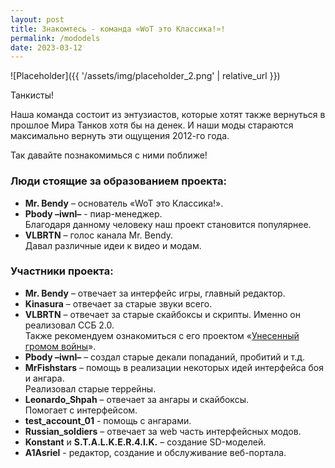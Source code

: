 ```yaml
---
layout: post
title: Знакомтесь - команда «WoT это Классика!»!
permalink: /mododels
date: 2023-03-12
---
```


![Placeholder]({{ '/assets/img/placeholder_2.png' | relative_url }})

Танкисты!

Наша команда состоит из энтузиастов, которые хотят также вернуться в прошлое Мира Танков хотя бы на денек. И наши моды стараются максимально вернуть эти ощущения 2012-го года.

Так давайте познакомимься с ними поближе!

### Люди стоящие за образованием проекта:

- **Mr. Bendy** – основатель «WoT это Классика!».
- **Pbody –iwnl–** - пиар-менеджер.  
Благодаря данному человеку наш проект становится популярнее.
- **VLBRTN** – голос канала Mr. Bendy.  
Давал различные идеи к видео и модам.

### Участники проекта:

- **Mr. Bendy** – отвечает за интерфейс игры, главный редактор.
- **Kinasura** – отвечает за старые звуки всего.
- **VLBRTN** – отвечает за старые скайбоксы и скрипты. Именно он реализовал ССБ 2.0.  
Также рекомендуем ознакомиться с его проектом «[Унесенный громом войны](https://kr.cm/f/t/62100/)».
- **Pbody –iwnl–** – создал старые декали попаданий, пробитий и т.д.
- **MrFishstars** – помощь в реализации некоторых идей интерфейса боя и ангара.  
Реализовал старые террейны.
- **Leonardo_Shpah** – oтвечает за ангары и скайбоксы.  
Помогает с интерфейсом.
- **test_account_01** - помощь с ангарами.
- **Russian_soldiers** – отвечает за web часть интерфейсных модов.
- **Konstant** и **S.T.A.L.K.E.R.4.I.K.** – создание SD-моделей.
- **A1Asriel** - редактор, создание и обслуживание веб-портала.